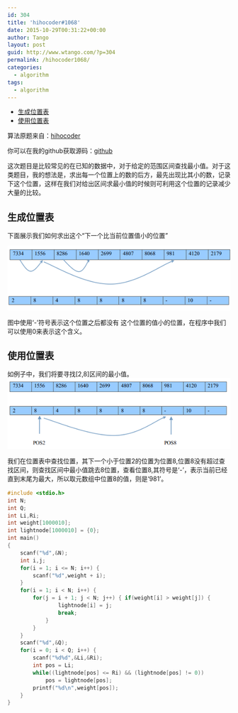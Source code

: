```yaml
---
id: 304
title: 'hihocoder#1068'
date: 2015-10-29T00:31:22+00:00
author: Tango
layout: post
guid: http://www.wtango.com/?p=304
permalink: /hihocoder1068/
categories:
  - algorithm
tags:
  - algorithm
---
```

- [生成位置表](#生成位置表)
- [使用位置表](#使用位置表)

算法原题来自：<a href="http://hihocoder.com/problemset/problem/1068" target="_blank">hihocoder</a>

你可以在我的github获取源码：<a href="https://github.com/Wtango/hihocoder/blob/master/code1068.c" target="_blank">github</a>

这次题目是比较常见的在已知的数据中，对于给定的范围区间查找最小值。对于这类题目，我的想法是，求出每一个位置上的数的后方，最先出现比其小的数，记录下这个位置，这样在我们对给出区间求最小值的时候则可利用这个位置的记录减少大量的比较。

<!--more-->

## 生成位置表

下面展示我们如何求出这个“下一个比当前位置值小的位置”

![](../wp-content/uploads/2015/10/Screenshot-from-2015-10-29-002717.png)

图中使用‘-’符号表示这个位置之后都没有 这个位置的值小的位置，在程序中我们可以使用0来表示这个含义。

## 使用位置表

如例子中，我们将要寻找[2,8]区间的最小值。
![](../wp-content/uploads/2015/10/Screenshot-from-2015-10-29-002100.png)

我们在位置表中查找位置，其下一个小于位置2的位置为位置8,位置8没有超过查找区间，则查找区间中最小值跳去8位置，查看位置8,其符号是‘-’，表示当前已经直到末尾为最大，所以取元数组中位置8的值，则是‘981’。

```c++
#include <stdio.h>
int N;
int Q;
int Li,Ri;
int weight[1000010];
int lightnode[1000010] = {0};
int main()
{
	scanf("%d",&N);
	int i,j;
	for(i = 1; i <= N; i++) {
		scanf("%d",weight + i);
	}
	for(i = 1; i < N; i++) {
		for(j = i + 1; j < N; j++) { if(weight[i] > weight[j]) {
				lightnode[i] = j;
				break;
			}
		}
	}
	scanf("%d",&Q);
	for(i = 0; i < Q; i++) {
		scanf("%d%d",&Li,&Ri);
		int pos = Li;
		while((lightnode[pos] <= Ri) && (lightnode[pos] != 0))
			pos = lightnode[pos];
		printf("%d\n",weight[pos]);
	}
}
```